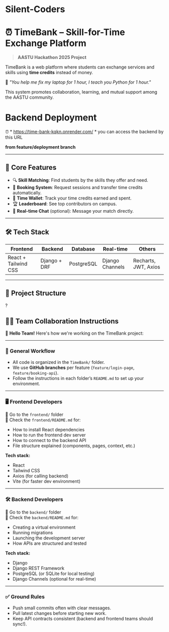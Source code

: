 # Silent-Coders

# ⏰ TimeBank – Skill-for-Time Exchange Platform

> **AASTU Hackathon 2025 Project**

TimeBank is a web platform where students can exchange services and skills using **time credits** instead of money.

💬 *"You help me fix my laptop for 1 hour, I teach you Python for 1 hour."*

This system promotes collaboration, learning, and mutual support among the AASTU community.

# Backend Deployment
⏰ * https://time-bank-kqkn.onrender.com/ *
you can access the backend by this URL

**from feature/deployment branch** 

---

## 🎯 Core Features
- 🔍 **Skill Matching**: Find students by the skills they offer and need.
- 📅 **Booking System**: Request sessions and transfer time credits automatically.
- 💼 **Time Wallet**: Track your time credits earned and spent.
- 🏆 **Leaderboard**: See top contributors on campus.
- 💬 **Real-time Chat** (optional): Message your match directly.

---

## 🛠️ Tech Stack

| Frontend | Backend | Database | Real-time | Others |
|----------|---------|----------|-----------|--------|
| React + Tailwind CSS | Django + DRF | PostgreSQL | Django Channels | Recharts, JWT, Axios |

---

## 🧱 Project Structure
?


## 🧑‍💻 Team Collaboration Instructions 

👋 **Hello Team!** Here's how we're working on the TimeBank project:

---

### 🔁 General Workflow
- All code is organized in the `TimeBank/` folder.
- We use **GitHub branches** per feature (`feature/login-page`, `feature/booking-api`).
- Follow the instructions in each folder’s `README.md` to set up your environment.

---

### 🖥️ Frontend Developers

📁 Go to the `frontend/` folder  
📄 Check the `frontend/README.md` for:

- How to install React dependencies  
- How to run the frontend dev server  
- How to connect to the backend API  
- File structure explained (components, pages, context, etc.)

**Tech stack:**

- React  
- Tailwind CSS  
- Axios (for calling backend)  
- Vite (for faster dev environment)

---

### 🛠️ Backend Developers

📁 Go to the `backend/` folder  
📄 Check the `backend/README.md` for:

- Creating a virtual environment  
- Running migrations  
- Launching the development server  
- How APIs are structured and tested  

**Tech stack:**

- Django  
- Django REST Framework  
- PostgreSQL (or SQLite for local testing)  
- Django Channels (optional for real-time)

---

### ✅ Ground Rules

- Push small commits often with clear messages.  
- Pull latest changes before starting new work.  
- Keep API contracts consistent (backend and frontend teams should sync!).
